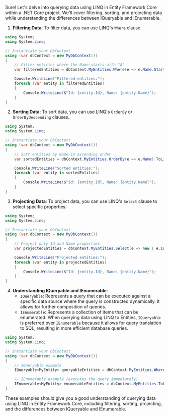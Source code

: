 Sure! Let's delve into querying data using LINQ in Entity Framework Core within a .NET Core project. We'll cover filtering, sorting, and projecting data while understanding the differences between IQueryable and IEnumerable.

1. **Filtering Data**:
   To filter data, you can use LINQ's `Where` clause.

```csharp
using System;
using System.Linq;

// Instantiate your DbContext
using (var dbContext = new MyDbContext())
{
    // Filter entities where the Name starts with "A"
    var filteredEntities = dbContext.MyEntities.Where(e => e.Name.StartsWith("A")).ToList();

    Console.WriteLine("Filtered entities:");
    foreach (var entity in filteredEntities)
    {
        Console.WriteLine($"Id: {entity.Id}, Name: {entity.Name}");
    }
}
```

2. **Sorting Data**:
   To sort data, you can use LINQ's `OrderBy` or `OrderByDescending` clauses.

```csharp
using System;
using System.Linq;

// Instantiate your DbContext
using (var dbContext = new MyDbContext())
{
    // Sort entities by Name in ascending order
    var sortedEntities = dbContext.MyEntities.OrderBy(e => e.Name).ToList();

    Console.WriteLine("Sorted entities:");
    foreach (var entity in sortedEntities)
    {
        Console.WriteLine($"Id: {entity.Id}, Name: {entity.Name}");
    }
}
```

3. **Projecting Data**:
   To project data, you can use LINQ's `Select` clause to select specific properties.

```csharp
using System;
using System.Linq;

// Instantiate your DbContext
using (var dbContext = new MyDbContext())
{
    // Project only Id and Name properties
    var projectedEntities = dbContext.MyEntities.Select(e => new { e.Id, e.Name }).ToList();

    Console.WriteLine("Projected entities:");
    foreach (var entity in projectedEntities)
    {
        Console.WriteLine($"Id: {entity.Id}, Name: {entity.Name}");
    }
}
```

4. **Understanding IQueryable and IEnumerable**:
   - `IQueryable`: Represents a query that can be executed against a specific data source where the query is constructed dynamically. It allows for further composition of queries.
   - `IEnumerable`: Represents a collection of items that can be enumerated. When querying data using LINQ to Entities, `IQueryable` is preferred over `IEnumerable` because it allows for query translation to SQL, resulting in more efficient database queries.

```csharp
using System;
using System.Linq;

// Instantiate your DbContext
using (var dbContext = new MyDbContext())
{
    // IQueryable example
    IQueryable<MyEntity> queryableEntities = dbContext.MyEntities.Where(e => e.Name.StartsWith("A"));

    // IEnumerable example (executes the query immediately)
    IEnumerable<MyEntity> enumerableEntities = dbContext.MyEntities.ToList();
}
```

These examples should give you a good understanding of querying data using LINQ in Entity Framework Core, including filtering, sorting, projecting, and the differences between IQueryable and IEnumerable.